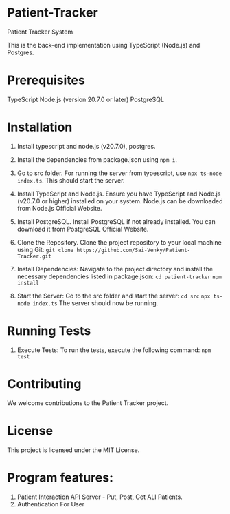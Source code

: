 # Patient-Tracker
Patient Tracker System

This is the back-end implementation using TypeScript (Node.js) and Postgres.

# Prerequisites
TypeScript
Node.js (version 20.7.0 or later)
PostgreSQL

# Installation
1. Install typescript and node.js (v20.7.0), postgres.
2. Install the dependencies from package.json using `npm i`.
3. Go to src folder. For running the server from typescript, use `npx ts-node index.ts`.
   This should start the server.

1. Install TypeScript and Node.js. Ensure you have TypeScript and Node.js (v20.7.0 or higher) installed on your system. Node.js can be downloaded from Node.js Official Website.

2. Install PostgreSQL. Install PostgreSQL if not already installed. You can download it from PostgreSQL Official Website.

3. Clone the Repository. Clone the project repository to your local machine using Git:
`git clone https://github.com/Sai-Venky/Patient-Tracker.git`

4. Install Dependencies: Navigate to the project directory and install the necessary dependencies listed in package.json:
`cd patient-tracker`
`npm install`

5. Start the Server: Go to the src folder and start the server:
`cd src`
`npx ts-node index.ts`
The server should now be running.
# Running Tests
1. Execute Tests:
To run the tests, execute the following command:
`npm test`

# Contributing
We welcome contributions to the Patient Tracker project.

# License
This project is licensed under the MIT License.

# Program features:
1. Patient Interaction API Server - Put, Post, Get ALl Patients.
2. Authentication For User